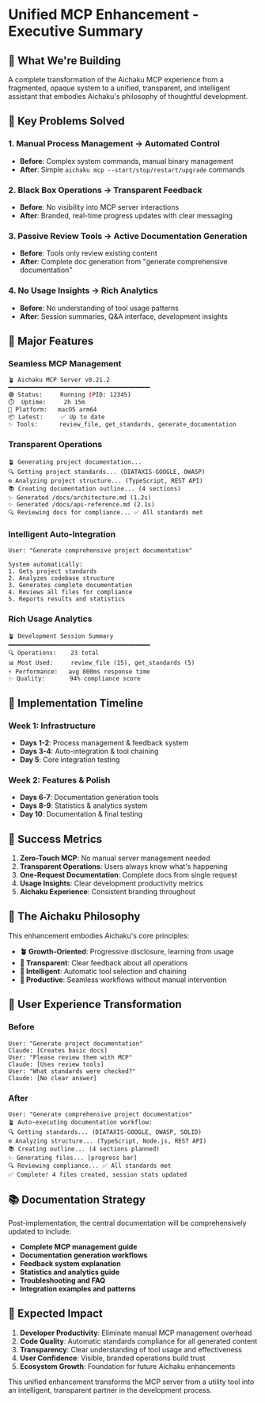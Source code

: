 # Unified MCP Enhancement - Executive Summary

## 🎯 What We're Building

A complete transformation of the Aichaku MCP experience from a fragmented,
opaque system to a unified, transparent, and intelligent assistant that embodies
Aichaku's philosophy of thoughtful development.

## 🌟 Key Problems Solved

### 1. **Manual Process Management** → **Automated Control**

- **Before**: Complex system commands, manual binary management
- **After**: Simple `aichaku mcp --start/stop/restart/upgrade` commands

### 2. **Black Box Operations** → **Transparent Feedback**

- **Before**: No visibility into MCP server interactions
- **After**: Branded, real-time progress updates with clear messaging

### 3. **Passive Review Tools** → **Active Documentation Generation**

- **Before**: Tools only review existing content
- **After**: Complete doc generation from "generate comprehensive documentation"

### 4. **No Usage Insights** → **Rich Analytics**

- **Before**: No understanding of tool usage patterns
- **After**: Session summaries, Q&A interface, development insights

## 🚀 Major Features

### Seamless MCP Management

```bash
🪴 Aichaku MCP Server v0.21.2
━━━━━━━━━━━━━━━━━━━━━━━━━━━━━━━━━━━━━━━━
🟢 Status:     Running (PID: 12345)
⏱️  Uptime:     2h 15m
🔧 Platform:   macOS arm64
📦 Latest:     ✅ Up to date
✨ Tools:      review_file, get_standards, generate_documentation
```

### Transparent Operations

```
🪴 Generating project documentation...
🔍 Getting project standards... (DIATAXIS-GOOGLE, OWASP)
⚙️ Analyzing project structure... (TypeScript, REST API)
📚 Creating documentation outline... (4 sections)
✨ Generated /docs/architecture.md (1.2s)
✨ Generated /docs/api-reference.md (2.1s)
🔍 Reviewing docs for compliance... ✅ All standards met
```

### Intelligent Auto-Integration

```
User: "Generate comprehensive project documentation"

System automatically:
1. Gets project standards
2. Analyzes codebase structure  
3. Generates complete documentation
4. Reviews all files for compliance
5. Reports results and statistics
```

### Rich Usage Analytics

```
🪴 Development Session Summary
━━━━━━━━━━━━━━━━━━━━━━━━━━━━━━━━━━━━━━━━
🔍 Operations:    23 total
📊 Most Used:     review_file (15), get_standards (5)
⚡ Performance:   avg 800ms response time
✨ Quality:       94% compliance score
```

## 📅 Implementation Timeline

### **Week 1: Infrastructure**

- **Days 1-2**: Process management & feedback system
- **Days 3-4**: Auto-integration & tool chaining
- **Day 5**: Core integration testing

### **Week 2: Features & Polish**

- **Days 6-7**: Documentation generation tools
- **Days 8-9**: Statistics & analytics system
- **Day 10**: Documentation & final testing

## 🎯 Success Metrics

1. **Zero-Touch MCP**: No manual server management needed
2. **Transparent Operations**: Users always know what's happening
3. **One-Request Documentation**: Complete docs from single request
4. **Usage Insights**: Clear development productivity metrics
5. **Aichaku Experience**: Consistent branding throughout

## 🌱 The Aichaku Philosophy

This enhancement embodies Aichaku's core principles:

- **🪴 Growth-Oriented**: Progressive disclosure, learning from usage
- **🌿 Transparent**: Clear feedback about all operations
- **🌳 Intelligent**: Automatic tool selection and chaining
- **🍃 Productive**: Seamless workflows without manual intervention

## 🔄 User Experience Transformation

### Before

```
User: "Generate project documentation"
Claude: [Creates basic docs]
User: "Please review them with MCP"
Claude: [Uses review tools]
User: "What standards were checked?"
Claude: [No clear answer]
```

### After

```
User: "Generate comprehensive project documentation"
🪴 Auto-executing documentation workflow:
🔍 Getting standards... (DIATAXIS-GOOGLE, OWASP, SOLID)
⚙️ Analyzing structure... (TypeScript, Node.js, REST API)
📚 Creating outline... (4 sections planned)
✨ Generating files... [progress bar]
🔍 Reviewing compliance... ✅ All standards met
✅ Complete! 4 files created, session stats updated
```

## 📚 Documentation Strategy

Post-implementation, the central documentation will be comprehensively updated
to include:

- **Complete MCP management guide**
- **Documentation generation workflows**
- **Feedback system explanation**
- **Statistics and analytics guide**
- **Troubleshooting and FAQ**
- **Integration examples and patterns**

## 🎉 Expected Impact

1. **Developer Productivity**: Eliminate manual MCP management overhead
2. **Code Quality**: Automatic standards compliance for all generated content
3. **Transparency**: Clear understanding of tool usage and effectiveness
4. **User Confidence**: Visible, branded operations build trust
5. **Ecosystem Growth**: Foundation for future Aichaku enhancements

This unified enhancement transforms the MCP server from a utility tool into an
intelligent, transparent partner in the development process.
